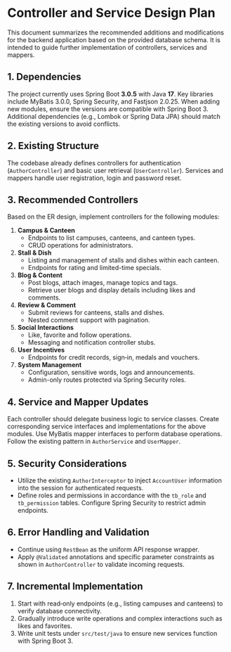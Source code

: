 # Controller and Service Design Plan

This document summarizes the recommended additions and modifications for the backend
application based on the provided database schema. It is intended to guide further
implementation of controllers, services and mappers.

## 1. Dependencies

The project currently uses Spring Boot **3.0.5** with Java **17**. Key
libraries include MyBatis 3.0.0, Spring Security, and Fastjson 2.0.25.
When adding new modules, ensure the versions are compatible with Spring Boot 3.
Additional dependencies (e.g., Lombok or Spring Data JPA) should match the
existing versions to avoid conflicts.

## 2. Existing Structure

The codebase already defines controllers for authentication (`AuthorController`)
and basic user retrieval (`UserController`). Services and mappers handle user
registration, login and password reset.

## 3. Recommended Controllers

Based on the ER design, implement controllers for the following modules:

1. **Campus & Canteen**
   - Endpoints to list campuses, canteens, and canteen types.
   - CRUD operations for administrators.
2. **Stall & Dish**
   - Listing and management of stalls and dishes within each canteen.
   - Endpoints for rating and limited-time specials.
3. **Blog & Content**
   - Post blogs, attach images, manage topics and tags.
   - Retrieve user blogs and display details including likes and comments.
4. **Review & Comment**
   - Submit reviews for canteens, stalls and dishes.
   - Nested comment support with pagination.
5. **Social Interactions**
   - Like, favorite and follow operations.
   - Messaging and notification controller stubs.
6. **User Incentives**
   - Endpoints for credit records, sign‑in, medals and vouchers.
7. **System Management**
   - Configuration, sensitive words, logs and announcements.
   - Admin-only routes protected via Spring Security roles.

## 4. Service and Mapper Updates

Each controller should delegate business logic to service classes.
Create corresponding service interfaces and implementations for the above
modules. Use MyBatis mapper interfaces to perform database operations.
Follow the existing pattern in `AuthorService` and `UserMapper`.

## 5. Security Considerations

- Utilize the existing `AuthorInterceptor` to inject `AccountUser` information
  into the session for authenticated requests.
- Define roles and permissions in accordance with the `tb_role` and
  `tb_permission` tables. Configure Spring Security to restrict admin endpoints.

## 6. Error Handling and Validation

- Continue using `RestBean` as the uniform API response wrapper.
- Apply `@Validated` annotations and specific parameter constraints as shown in
  `AuthorController` to validate incoming requests.

## 7. Incremental Implementation

1. Start with read‑only endpoints (e.g., listing campuses and canteens) to
   verify database connectivity.
2. Gradually introduce write operations and complex interactions such as likes
   and favorites.
3. Write unit tests under `src/test/java` to ensure new services function with
   Spring Boot 3.

